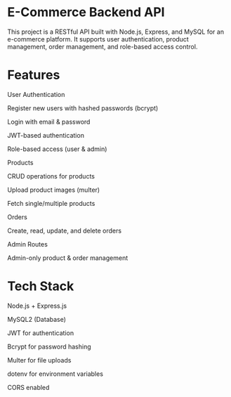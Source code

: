 # E-Commerce Backend API

This project is a RESTful API built with Node.js, Express, and MySQL for an e-commerce platform.
It supports user authentication, product management, order management, and role-based access control.

# Features

User Authentication

Register new users with hashed passwords (bcrypt)

Login with email & password

JWT-based authentication

Role-based access (user & admin)

Products

CRUD operations for products

Upload product images (multer)

Fetch single/multiple products

Orders

Create, read, update, and delete orders

Admin Routes

Admin-only product & order management

# Tech Stack

Node.js + Express.js

MySQL2 (Database)

JWT for authentication

Bcrypt for password hashing

Multer for file uploads

dotenv for environment variables

CORS enabled
